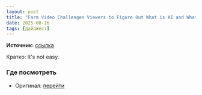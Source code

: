 ```yaml
---
layout: post
title: "Farm Video Challenges Viewers to Figure Out What is AI and What is Real"
date: 2025-08-16
tags: [дайджест]
---
```


**Источник:** [ссылка](https://petapixel.com/2025/08/04/farm-video-challenges-viewers-to-figure-out-what-is-ai-and-what-is-real/)

Кратко: It's not easy.

### Где посмотреть
- Оригинал: [перейти]({link})
